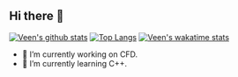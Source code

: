 ## Hi there 👋

[![Veen's github stats](https://github-readme-stats.vercel.app/api?username=Veenxz&show_icons=true&line_height=21&theme=Gradient)](https://github.com/Veenxz/github-readme-stats)
[![Top Langs](https://github-readme-stats.vercel.app/api/top-langs/?username=Veenxz&layout=compact)](https://github.com/Veenxz/github-readme-stats)
[![Veen's wakatime stats](https://github-readme-stats.vercel.app/api/wakatime?username=@Veenxz)](https://github.com/Veenxz/github-readme-stats)

<!--[![ReadMe Card](https://github-readme-stats.vercel.app/api/pin/?username=Veenxz&repo=My_Beamer)](https://github.com/Veenxz/My_Beamer)-->

<!--
**Veenxz/Veenxz** is a ✨ _special_ ✨ repository because its `README.md` (this file) appears on your GitHub profile.

Here are some ideas to get you started:

- 🔭 I’m currently working on CFD.
- 🌱 I’m currently learning C++.
- 👯 I’m looking to collaborate on ...
- 🤔 I’m looking for help with ...
- 💬 Ask me about ...
- 📫 How to reach me: ...
- 😄 Pronouns: ...
- ⚡ Fun fact: ...
-->

- 🔭 I’m currently working on CFD.
- 🌱 I’m currently learning C++.
